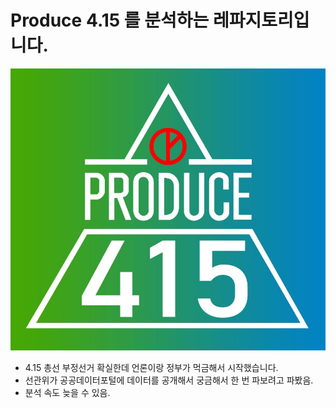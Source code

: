 # Produce 4.15 를 분석하는 레파지토리입니다.
![](images/produce415.jpg)
- 4.15 총선 부정선거 확실한데 언론이랑 정부가 먹금해서 시작했습니다.
- 선관위가 공공데이터포털에 데이터를 공개해서 궁금해서 한 번 파보려고 파봤음.
- 분석 속도 늦을 수 있음.

